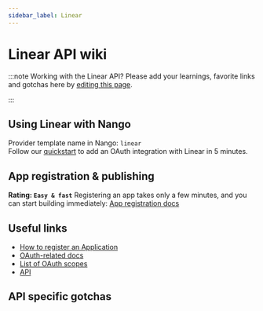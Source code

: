 ```yaml
---
sidebar_label: Linear
---
```


# Linear API wiki

:::note Working with the Linear API?
Please add your learnings, favorite links and gotchas here by [editing this page](https://github.com/nangohq/nango/tree/master/docs/docs/providers/linear.md).

:::

## Using Linear with Nango

Provider template name in Nango: `linear`  
Follow our [quickstart](../quickstart.md) to add an OAuth integration with Linear in 5 minutes.

## App registration & publishing

**Rating: `Easy & fast`**
Registering an app takes only a few minutes, and you can start building immediately: [App registration docs](https://developers.linear.app/docs/oauth/authentication#1.-create-an-oauth2-application-in-linear)



## Useful links

- [How to register an Application](https://developers.linear.app/docs/oauth/authentication#1.-create-an-oauth2-application-in-linear)
- [OAuth-related docs](https://developers.linear.app/docs/oauth/authentication)
- [List of OAuth scopes](https://developers.linear.app/docs/oauth/authentication#:~:text=Expected%20response%20type-,scope,-(required)%20Comma%20separated)
- [API](https://developers.linear.app/docs/graphql/working-with-the-graphql-api)


## API specific gotchas

